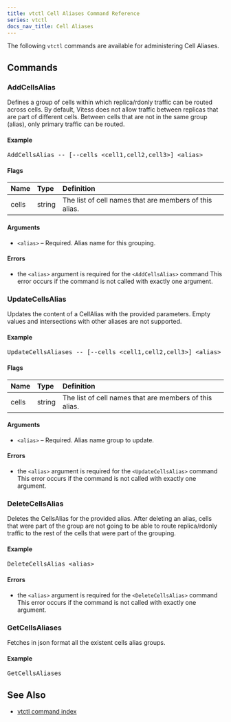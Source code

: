 ```yaml
---
title: vtctl Cell Aliases Command Reference
series: vtctl
docs_nav_title: Cell Aliases
---
```


The following `vtctl` commands are available for administering Cell Aliases.

## Commands

### AddCellsAlias

Defines a group of cells within which replica/rdonly traffic can be routed across cells. By default, Vitess does not allow traffic between replicas that are part of different cells. Between cells that are not in the same group (alias), only primary traffic can be routed.


#### Example

<pre class="command-example">AddCellsAlias -- [--cells &lt;cell1,cell2,cell3&gt;] &lt;alias&gt;</pre>

#### Flags

| Name | Type | Definition |
| :-------- | :--------- | :--------- |
| cells | string | The list of cell names that are members of this alias. |


#### Arguments

* <code>&lt;alias&gt;</code> &ndash; Required. Alias name for this grouping.

#### Errors

* the <code>&lt;alias&gt;</code> argument is required for the <code>&lt;AddCellsAlias&gt;</code> command This error occurs if the command is not called with exactly one argument.

### UpdateCellsAlias

Updates the content of a CellAlias with the provided parameters. Empty values and intersections with other aliases are not supported. 

#### Example

<pre class="command-example">UpdateCellsAliases -- [--cells &lt;cell1,cell2,cell3&gt;] &lt;alias&gt;</pre>

#### Flags

| Name | Type | Definition |
| :-------- | :--------- | :--------- |
| cells | string |The list of cell names that are members of this alias. |

#### Arguments

* <code>&lt;alias&gt;</code> &ndash; Required. Alias name group to update.

#### Errors

* the <code>&lt;alias&gt;</code> argument is required for the <code>&lt;UpdateCellsAlias&gt;</code> command This error occurs if the command is not called with exactly one argument.

### DeleteCellsAlias

Deletes the CellsAlias for the provided alias. After deleting an alias, cells that were part of the group are not going to be able to route replica/rdonly traffic to the rest of the cells that were part of the grouping. 

#### Example

<pre class="command-example">DeleteCellsAlias &lt;alias&gt;</pre>

#### Errors

* the <code>&lt;alias&gt;</code> argument is required for the <code>&lt;DeleteCellsAlias&gt;</code> command This error occurs if the command is not called with exactly one argument.

### GetCellsAliases

Fetches in json format all the existent cells alias groups.

#### Example

<pre class="command-example">GetCellsAliases</pre>

## See Also

* [vtctl command index](../../vtctl)
